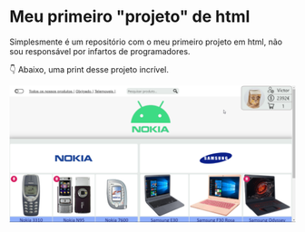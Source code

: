 # Meu primeiro "projeto" de html

Simplesmente é um repositório com o meu primeiro projeto em html, não sou responsável por infartos de programadores.

👇 Abaixo, uma print desse projeto incrível.


<img src="print.png">

